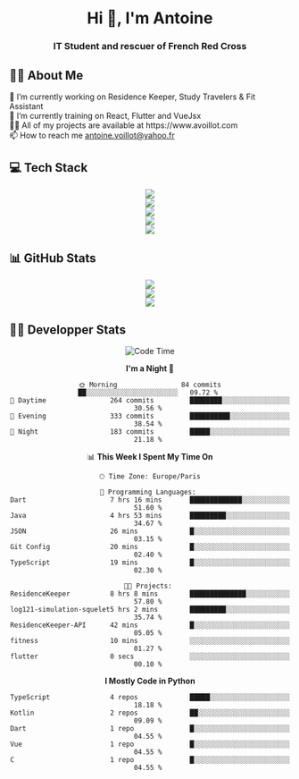 <h1 align="center" text-decoration="none">Hi 👋, I'm Antoine</h1>
<h3 align="center">IT Student and rescuer of French Red Cross</h3>

  
## 👨‍🎓 About Me
  <div align="left">
🔭 I’m currently working on Residence Keeper, Study Travelers & Fit Assistant</br>
🌱 I’m currently training on React, Flutter and VueJsx</br>
👨‍💻 All of my projects are available at https://www.avoillot.com</br>
📫 How to reach me <a href=mailto:antoine.voillot@yahoo.fr >antoine.voillot@yahoo.fr</a></br>
</div>

## 💻 Tech Stack
<div align="center">
  <img src="https://skillicons.dev/icons?i=react,ts,vue,vite,js,html,css,php,symfony" /></br>
  <img src="https://skillicons.dev/icons?i=c,java,py" /></br>
  <img src="https://skillicons.dev/icons?i=discord,bots" /></br>
<img src="https://skillicons.dev/icons?i=kotlin,flutter" /></br>
  <img src="https://skillicons.dev/icons?i=androidstudio,figma,github,gitlab,postman,vscode" />
</div>

## 📊 GitHub Stats
<div align="center">

![](http://github-profile-summary-cards.vercel.app/api/cards/profile-details?username=Psykoxen&theme=dark)  <br/>
![](https://github-readme-streak-stats.herokuapp.com/?user=Psykoxen&theme=dark&hide_border=false)<br/>
![](https://github-readme-stats.vercel.app/api/top-langs/?username=Psykoxen&theme=dark&hide_border=false&include_all_commits=true&count_private=true&layout=compact)<br/>

</div>

## 👨‍💻 Developper Stats
<div align="center">

<!--START_SECTION:waka-->
![Code Time](http://img.shields.io/badge/Code%20Time-59%20hrs%2059%20mins-blue)

**I'm a Night 🦉** 

```text
🌞 Morning                84 commits          ██░░░░░░░░░░░░░░░░░░░░░░░   09.72 % 
🌆 Daytime                264 commits         ████████░░░░░░░░░░░░░░░░░   30.56 % 
🌃 Evening                333 commits         ██████████░░░░░░░░░░░░░░░   38.54 % 
🌙 Night                  183 commits         █████░░░░░░░░░░░░░░░░░░░░   21.18 % 
```


📊 **This Week I Spent My Time On** 

```text
🕑︎ Time Zone: Europe/Paris

💬 Programming Languages: 
Dart                     7 hrs 16 mins       █████████████░░░░░░░░░░░░   51.60 % 
Java                     4 hrs 53 mins       █████████░░░░░░░░░░░░░░░░   34.67 % 
JSON                     26 mins             █░░░░░░░░░░░░░░░░░░░░░░░░   03.15 % 
Git Config               20 mins             █░░░░░░░░░░░░░░░░░░░░░░░░   02.40 % 
TypeScript               19 mins             █░░░░░░░░░░░░░░░░░░░░░░░░   02.30 % 

🐱‍💻 Projects: 
ResidenceKeeper          8 hrs 8 mins        ██████████████░░░░░░░░░░░   57.80 % 
log121-simulation-squelet5 hrs 2 mins        █████████░░░░░░░░░░░░░░░░   35.74 % 
ResidenceKeeper-API      42 mins             █░░░░░░░░░░░░░░░░░░░░░░░░   05.05 % 
fitness                  10 mins             ░░░░░░░░░░░░░░░░░░░░░░░░░   01.27 % 
flutter                  0 secs              ░░░░░░░░░░░░░░░░░░░░░░░░░   00.10 % 
```

**I Mostly Code in Python** 

```text
TypeScript               4 repos             █████░░░░░░░░░░░░░░░░░░░░   18.18 % 
Kotlin                   2 repos             ██░░░░░░░░░░░░░░░░░░░░░░░   09.09 % 
Dart                     1 repo              █░░░░░░░░░░░░░░░░░░░░░░░░   04.55 % 
Vue                      1 repo              █░░░░░░░░░░░░░░░░░░░░░░░░   04.55 % 
C                        1 repo              █░░░░░░░░░░░░░░░░░░░░░░░░   04.55 % 
```




<!--END_SECTION:waka-->

</div>
